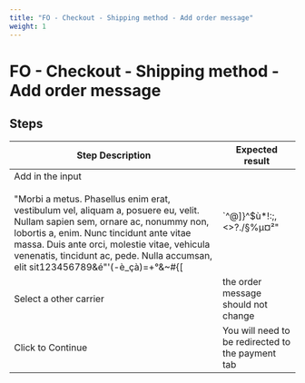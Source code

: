 ```yaml
---
title: "FO - Checkout - Shipping method - Add order message"
weight: 1
---
```


# FO - Checkout - Shipping method - Add order message
## Steps
| Step Description | Expected result |
| ----- | ----- |
| Add in the input<br><br>"Morbi a metus. Phasellus enim erat, vestibulum vel, aliquam a, posuere eu, velit. Nullam sapien sem, ornare ac, nonummy non, lobortis a, enim. Nunc tincidunt ante vitae massa. Duis ante orci, molestie vitae, vehicula venenatis, tincidunt ac, pede. Nulla accumsan, elit sit123456789&é"'(-è_çà)=+°&~#\{[|`\^@]}^$ù*!:;,<>?./§%µ¤²" | All the character should be visible |
| Select a other carrier | the order message should not change |
| Click to Continue | You will need to be redirected to the payment tab |
